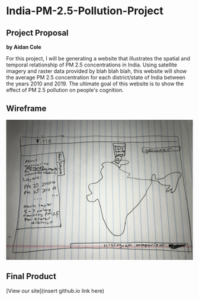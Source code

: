 # India-PM-2.5-Pollution-Project

## Project Proposal
**by Aidan Cole**

For this project, I will be generating a website that illustrates the spatial
and temporal relationship of PM 2.5 concentrations in India. Using satellite
imagery and raster data provided by blah blah blah, this website will show
the average PM 2.5 concentration for each district/state of India between the
years 2010 and 2019. The ultimate goal of this website is to show the effect of
PM 2.5 pollution on people's cognition.

## Wireframe

![wireframe](wireframe.jpg)

## Final Product

[View our site](insert github.io link here) 
